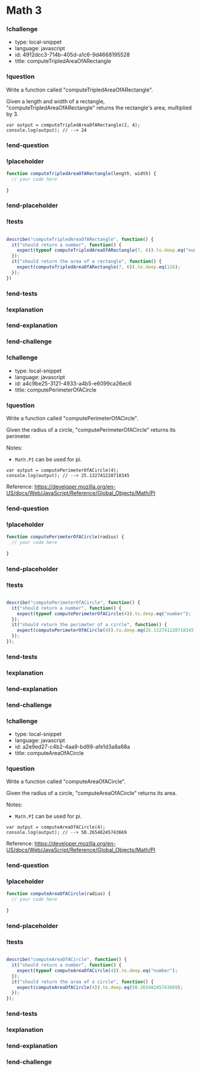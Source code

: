 # Math 3

### !challenge

* type: local-snippet
* language: javascript
* id: 4912dcc3-714b-405d-a1c6-9d4668195528
* title: computeTripledAreaOfARectangle

### !question

Write a function called "computeTripledAreaOfARectangle".

Given a length and width of a rectangle, "computeTripledAreaOfARectangle" returns the rectangle's area, multiplied by 3.

```
var output = computeTripledAreaOfARectangle(2, 4);
console.log(output); // --> 24
```

### !end-question

### !placeholder

```js
function computeTripledAreaOfARectangle(length, width) {
  // your code here
  
}

```

### !end-placeholder

### !tests

```js

describe("computeTripledAreaOfARectangle", function() {
  it("should return a number", function() {
    expect(typeof computeTripledAreaOfARectangle(7, 6)).to.deep.eq("number");
  });
  it("should return the area of a rectangle", function() {
    expect(computeTripledAreaOfARectangle(7, 6)).to.deep.eq(126);
  });
})

```

### !end-tests

### !explanation

### !end-explanation

### !end-challenge

### !challenge

* type: local-snippet
* language: javascript
* id: a4c9be25-3121-4933-a4b5-e6099ca26ec6
* title: computePerimeterOfACircle

### !question

Write a function called "computePerimeterOfACircle".

Given the radius of a circle, "computePerimeterOfACircle" returns its perimeter.

Notes:
* `Math.PI` can be used for pi.

```
var output = computePerimeterOfACircle(4);
console.log(output); // --> 25.132741228718345
```

Reference:
https://developer.mozilla.org/en-US/docs/Web/JavaScript/Reference/Global_Objects/Math/PI

### !end-question

### !placeholder

```js
function computePerimeterOfACircle(radius) {
  // your code here
  
}

```

### !end-placeholder

### !tests

```js

describe("computePerimeterOfACircle", function() {
  it("should return a number", function() {
    expect(typeof computePerimeterOfACircle(4)).to.deep.eq("number");
  });
  it("should return the perimeter of a circle", function() {
    expect(computePerimeterOfACircle(4)).to.deep.eq(25.132741228718345);
  });
});

```

### !end-tests

### !explanation

### !end-explanation

### !end-challenge

### !challenge

* type: local-snippet
* language: javascript
* id: a2e9ed27-c4b2-4aa9-bd99-afe1d3a8a68a
* title: computeAreaOfACircle

### !question

Write a function called "computeAreaOfACircle".

Given the radius of a circle, "computeAreaOfACircle" returns its area.

Notes:
* `Math.PI` can be used for pi.

```
var output = computeAreaOfACircle(4);
console.log(output); // --> 50.26548245743669
```


Reference:
https://developer.mozilla.org/en-US/docs/Web/JavaScript/Reference/Global_Objects/Math/PI

### !end-question

### !placeholder

```js
function computeAreaOfACircle(radius) {
  // your code here
  
}

```

### !end-placeholder

### !tests

```js

describe("computeAreaOfACircle", function() {
  it("should return a number", function() {
    expect(typeof computeAreaOfACircle(4)).to.deep.eq("number");
  });
  it("should return the area of a circle", function() {
    expect(computeAreaOfACircle(4)).to.deep.eq(50.26548245743669);
  });
});

```

### !end-tests

### !explanation

### !end-explanation

### !end-challenge
